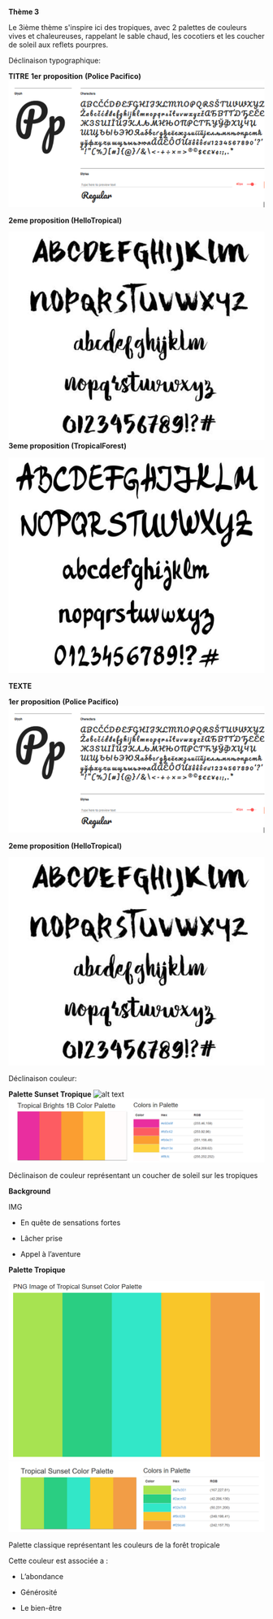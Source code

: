 **Thème 3**

Le 3ième thème s'inspire ici des tropiques, avec 2 palettes de couleurs vives et chaleureuses, rappelant le sable chaud, les cocotiers et les coucher de soleil aux reflets pourpres.

Déclinaison typographique:

**TITRE**
**1er** **proposition** **(Police Pacifico)** 
![alt text](Theme3/Typo/PolicePacifico.PNG)


**2eme proposition (HelloTropical)**

![alt text](Theme3/Typo/PoliceHelloTropical.PNG)
**3eme proposition (TropicalForest)**

![alt text](Theme3/Typo/PoliceTropicalForest.PNG)

  **TEXTE**
 
**1er** **proposition** **(Police Pacifico)** 
![alt text](Theme3/Typo/PolicePacifico.PNG)



**2eme proposition (HelloTropical)**

![alt text](Theme3/Typo/PoliceHelloTropical.PNG)

   

Déclinaison couleur:

   ****Palette Sunset Tropique****
![alt text](Theme3/Couleurs/Palette2.JPEG)
![alt text](Theme3/Couleurs/Tropical1.PNG)
  

Déclinaison de couleur représentant un coucher de soleil sur les tropiques

**Background**

IMG
  

    
-   En quête de sensations fortes
    
-   Lâcher prise
    
-   Appel à l’aventure
    

 ****Palette Tropique****

![alt text](Livrables/Charte-graphique/proposition_3/Couleurs/Palette2.PNG)
![alt text](Theme3/Couleurs/Tropical2.PNG)

Palette classique représentant les couleurs de la forêt tropicale

Cette couleur est associée a :

-   L’abondance
    
-   Générosité
    
-  Le bien-être
  




